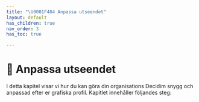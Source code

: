 ```yaml
---
title: "\U0001F484 Anpassa utseendet"
layout: default
has_children: true
nav_order: 3
has_toc: true

---
```

# 💄 Anpassa utseendet

I detta kapitel visar vi hur du kan göra din organisations Decidim snygg och anpassad efter er grafiska profil. Kapitlet innehåller följandes steg: 